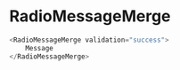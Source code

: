 # RadioMessageMerge

```javascript
<RadioMessageMerge validation="success">
    Message
</RadioMessageMerge>
```